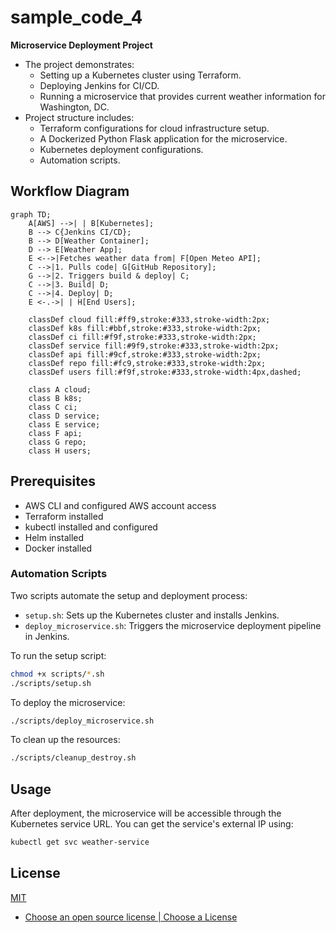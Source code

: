 # sample_code_4

**Microservice Deployment Project**

- The project demonstrates:
  - Setting up a Kubernetes cluster using Terraform.
  - Deploying Jenkins for CI/CD.
  - Running a microservice that provides current weather information for Washington, DC.
- Project structure includes:
  - Terraform configurations for cloud infrastructure setup.
  - A Dockerized Python Flask application for the microservice.
  - Kubernetes deployment configurations.
  - Automation scripts.

## Workflow Diagram

```mermaid
graph TD;
    A[AWS] -->| | B[Kubernetes];
    B --> C{Jenkins CI/CD};
    B --> D[Weather Container];
    D --> E[Weather App];
    E <-->|Fetches weather data from| F[Open Meteo API];
    C -->|1. Pulls code| G[GitHub Repository];
    G -->|2. Triggers build & deploy| C;
    C -->|3. Build| D;
    C -->|4. Deploy| D;
    E <-.->| | H[End Users];

    classDef cloud fill:#ff9,stroke:#333,stroke-width:2px;
    classDef k8s fill:#bbf,stroke:#333,stroke-width:2px;
    classDef ci fill:#f9f,stroke:#333,stroke-width:2px;
    classDef service fill:#9f9,stroke:#333,stroke-width:2px;
    classDef api fill:#9cf,stroke:#333,stroke-width:2px;
    classDef repo fill:#fc9,stroke:#333,stroke-width:2px;
    classDef users fill:#f9f,stroke:#333,stroke-width:4px,dashed;

    class A cloud;
    class B k8s;
    class C ci;
    class D service;
    class E service;
    class F api;
    class G repo;
    class H users;
```

## Prerequisites

- AWS CLI and configured AWS account access
- Terraform installed
- kubectl installed and configured
- Helm installed
- Docker installed

### Automation Scripts

Two scripts automate the setup and deployment process:

- `setup.sh`: Sets up the Kubernetes cluster and installs Jenkins.
- `deploy_microservice.sh`: Triggers the microservice deployment pipeline in Jenkins.

To run the setup script:

```bash
chmod +x scripts/*.sh
./scripts/setup.sh
```

To deploy the microservice:

```bash
./scripts/deploy_microservice.sh
```

To clean up the resources:

```bash
./scripts/cleanup_destroy.sh
```

## Usage

After deployment, the microservice will be accessible through the Kubernetes service URL. You can get the service's external IP using:

```bash
kubectl get svc weather-service
```

## License

[MIT](LICENSE)

- [Choose an open source license | Choose a License](https://choosealicense.com/)
